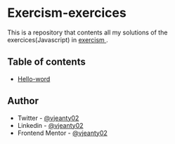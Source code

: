 # Exercism-exercices

This is a repository that contents all my solutions of the exercices(Javascript) in [ exercism ](https://exercism.org/). 

## Table of contents

- [Hello-word](https://github.com/vjeanty02/Exercism-js/tree/main/Hello-word)

## Author

- Twitter - [@vjeanty02](https://www.twitter.com/vjeanty02)
- Linkedin - [@vjeanty02](https://www.linkedin.com/in/vjeanty02)
- Frontend Mentor - [@vjeanty02](https://www.frontendmentor.io/profile/vjeanty02)
